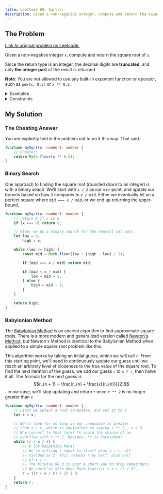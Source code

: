 ```yaml
---
title: LeetCode 69. Sqrt(x)
description: Given a non-negative integer, compute and return the square root.
---
```


## The Problem

[Link to original problem on Leetcode.](https://leetcode.com/problems/sqrtx/)

Given a non-negative integer `x`, compute and return the square root of `x`.

Since the return type is an integer, the decimal digits are **truncated**, and only **the integer part** of the result is returned.

**Note**: You are not allowed to use any built-in exponent function or operator, such as `pow(x, 0.5)` or `x ** 0.5`.

<details>
<summary>Examples</summary>

Example 1:

```
Input: x = 4
Output: 2
```

Example 2:

```
Input: x = 8
Output: 2
Explanation: The square root of 8 is 2.82842..., and since the decimal part is truncated, 2 is returned.
```

</details>

<details>
<summary>Constraints</summary>

0 ≤ `x` ≤ 2<sup>31</sup> - 1

</details>

## My Solution

### The Cheating Answer

You are explicitly told in the problem not to do it this way. That said...

```typescript
function mySqrt(x: number): number {
	// Cheater!
	return Math.floor(x ** 0.5);
}
```

### Binary Search

One approach to finding the square root (rounded down to an integer) is with a binary seach. We'll start with `x / 2` as our `mid`-point, and update our bounds based on how it compares to `x / mid`. Either we eventually hit on a perfect square where `mid === x / mid`, or we end up returning the upper-bound.

```typescript
function mySqrt(x: number): number {
	// return 0 if x is 0
	if (x === 0) return 0;

	// else, we do a binary search for the nearest int sqrt
	let low = 0,
		high = x;

	while (low <= high) {
		const mid = Math.floor(low + (high - low) / 2);

		if (mid === x / mid) return mid;

		if (mid < x / mid) {
			low = mid + 1;
		} else {
			high = mid - 1;
		}
	}

	return high;
}
```

### Babylonian Method

The [Babylonian Method](https://en.wikipedia.org/wiki/Methods_of_computing_square_roots#Babylonian_method) is an ancient algorithm to find approximate square roots. There is a more modern and generalized version called [Newton's Method](https://en.wikipedia.org/wiki/Newton%27s_method), but Newton's Method is identical to the Babylonian Method when applied to a simple square root problem like this.

This algorithm works by taking an initial guess, which we will call `r`. From this starting point, we'll need to continuously update our guess until we reach an arbitrary level of closeness to the true value of the square root. To find the next iteration of the guess, we add our guess `r` to `x / r`, then halve it all. The formula for the next guess is $$r_{n + 1} = \frac{r_{n} + \frac{x}{r_{n}}}{2}$$. In our case, we'll stop updating and return `r` once `r ** 2` is no longer greater than `x`

```typescript
function mySqrt(x: number): number {
	// First we select a root candidate, and set it to x
	let r = x;

	// We'll loop for as long as our candidate is greater
	// than x / r, which is equivalent to saying r ** 2 - x > 0.
	// Why convert to this form? To avoid the chance of an
	// overflow with r ** 2. Besides, ** is forbidden!
	while (r > x / r) {
		// A lot happening here!
		// We're setting r equal to itself plus x / r, all
		// divided by 2. This reduces r by half, plus half
		// of x / r.
		// The bitwise OR 0 is just a short way to drop remainders.
		// We could've also done Math.floor((r + x / r) / 2).
		r = ((r + x / r) / 2) | 0;
	}
	return r;
}
```
